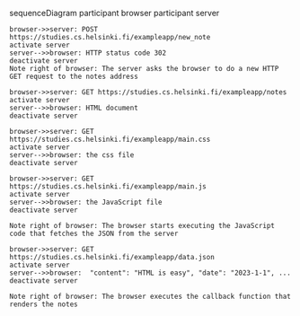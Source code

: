 sequenceDiagram
    participant browser
    participant server

    browser->>server: POST https://studies.cs.helsinki.fi/exampleapp/new_note
    activate server
    server-->>browser: HTTP status code 302
    deactivate server
    Note right of browser: The server asks the browser to do a new HTTP GET request to the notes address 

    browser->>server: GET https://studies.cs.helsinki.fi/exampleapp/notes
    activate server
    server-->>browser: HTML document
    deactivate server

    browser->>server: GET https://studies.cs.helsinki.fi/exampleapp/main.css
    activate server
    server-->>browser: the css file
    deactivate server

    browser->>server: GET https://studies.cs.helsinki.fi/exampleapp/main.js
    activate server
    server-->>browser: the JavaScript file
    deactivate server

    Note right of browser: The browser starts executing the JavaScript code that fetches the JSON from the server

    browser->>server: GET https://studies.cs.helsinki.fi/exampleapp/data.json
    activate server
    server-->>browser:  "content": "HTML is easy", "date": "2023-1-1", ...
    deactivate server

    Note right of browser: The browser executes the callback function that renders the notes